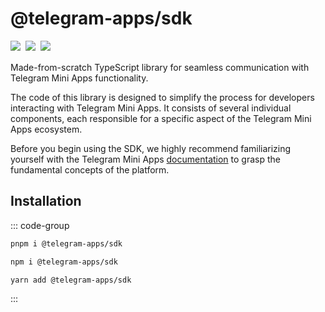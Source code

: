 # @telegram-apps/sdk

<p style="display: flex; gap: 8px; min-height: 20px">
  <a href="https://npmjs.com/package/@telegram-apps/sdk">
    <img src="https://img.shields.io/npm/v/@telegram-apps/sdk?logo=npm"/>
  </a>
  <img src="https://img.shields.io/bundlephobia/minzip/@telegram-apps/sdk"/>
  <a href="https://github.com/Telegram-Mini-Apps/telegram-apps/tree/master/packages/sdk">
    <img src="https://img.shields.io/badge/source-black?logo=github"/>
  </a>
</p>

Made-from-scratch TypeScript library for seamless communication with Telegram Mini Apps
functionality.

The code of this library is designed to simplify the process for developers interacting with
Telegram Mini Apps. It consists of several individual components, each responsible for a specific
aspect of the Telegram Mini Apps ecosystem.

Before you begin using the SDK, we highly recommend familiarizing yourself with the Telegram Mini
Apps [documentation](../../platform/about.md) to grasp the fundamental concepts of the platform.

## Installation

::: code-group

```bash [pnpm]
pnpm i @telegram-apps/sdk
```

```bash [npm]
npm i @telegram-apps/sdk
```

```bash [yarn]
yarn add @telegram-apps/sdk
```

:::

